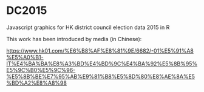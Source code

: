 # DC2015
Javascript graphics for HK district council election data 2015 in R

This work has been introduced by media (in Chinese):

https://www.hk01.com/%E6%B8%AF%E8%81%9E/6682/-01%E5%91%A8%E5%A0%B1-IT%E4%BA%BA%E8%A3%BD%E4%BD%9C%E4%BA%92%E5%8B%95%E5%9C%B0%E5%9C%96-%E5%8B%BE%E7%95%AB%E9%81%B8%E5%8D%80%E8%AE%8A%E5%BD%A2%E8%A8%98

